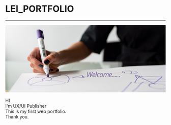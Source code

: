 # LEI_PORTFOLIO
---

![상대경로이미지](img/member/pic9.jpg)

HI <br>
I'm UX/UI Publisher <br>
This is my first web portfolio.<br>
Thank you.




